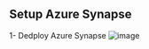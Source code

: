 ## Setup Azure Synapse
 1- Dedploy Azure Synapse
![image](https://github.com/user-attachments/assets/f385d2a1-f19f-4b6c-bcd9-d96eb1a93442)

